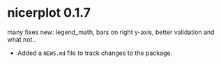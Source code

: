 # nicerplot 0.1.7

many fixes
new: legend_math, bars on right y-axis, better validation and what not..

* Added a `NEWS.md` file to track changes to the package.
